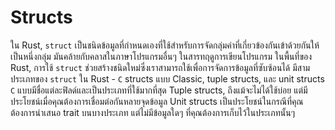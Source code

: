 # Structs

ใน Rust, `struct` เป็นชนิดข้อมูลที่กำหนดเองที่ใช้สำหรับการจัดกลุ่มค่าที่เกี่ยวข้องกันเข้าด้วยกันให้เป็นหนึ่งกลุ่ม มันคล้ายกับคลาสในภาษาโปรแกรมอื่นๆ ในสารทฤดูการเขียนโปรแกรม ในพื้นที่ของ Rust, การใช้ `struct` ช่วยสร้างชนิดใหม่ซึ่งเราสามารถใช้เพื่อการจัดการข้อมูลที่ซับซ้อนได้ มีสามประเภทของ `struct` ใน Rust - `C` structs แบบ Classic, tuple structs, และ unit structs `C` แบบมีชื่อแต่ละฟิลด์และเป็นประเภทที่ใช้มากที่สุด Tuple structs, ถึงแม้จะไม่ได้ใช้บ่อย แต่มีประโยชน์เมื่อคุณต้องการเชื่อมต่อกันหลายจุดข้อมูล Unit structs เป็นประโยชน์ในกรณีที่คุณต้องการนำเสนอ trait บนบางประเภท แต่ไม่มีข้อมูลใดๆ ที่คุณต้องการเก็บไว้ในประเภทนั้นๆ